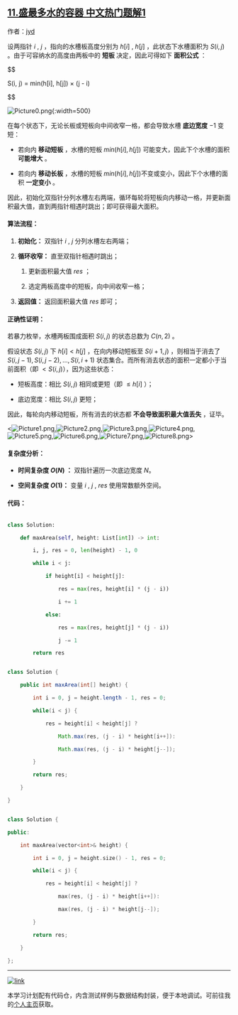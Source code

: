 ## [11.盛最多水的容器 中文热门题解1](https://leetcode.cn/problems/container-with-most-water/solutions/100000/container-with-most-water-shuang-zhi-zhen-fa-yi-do)

作者：[jyd](https://leetcode.cn/u/jyd)

设两指针 $i$ , $j$ ，指向的水槽板高度分别为 $h[i]$ , $h[j]$ ，此状态下水槽面积为 $S(i, j)$  。由于可容纳水的高度由两板中的 **短板** 决定，因此可得如下 **面积公式** ：

$$
S(i, j) = min(h[i], h[j]) × (j - i)
$$

![Picture0.png](https://pic.leetcode-cn.com/1628780627-VtSmcP-Picture0.png){:width=500}

在每个状态下，无论长板或短板向中间收窄一格，都会导致水槽 **底边宽度** $-1$​ 变短：

- 若向内 **移动短板** ，水槽的短板 $min(h[i], h[j])$ 可能变大，因此下个水槽的面积 **可能增大** 。
- 若向内 **移动长板** ，水槽的短板 $min(h[i], h[j])$​ 不变或变小，因此下个水槽的面积 **一定变小** 。

因此，初始化双指针分列水槽左右两端，循环每轮将短板向内移动一格，并更新面积最大值，直到两指针相遇时跳出；即可获得最大面积。

#### 算法流程：

1. **初始化：** 双指针 $i$ , $j$ 分列水槽左右两端；
2. **循环收窄：** 直至双指针相遇时跳出；
   1. 更新面积最大值 $res$ ；
   2. 选定两板高度中的短板，向中间收窄一格；
3. **返回值：** 返回面积最大值 $res$ 即可；

#### 正确性证明：

若暴力枚举，水槽两板围成面积 $S(i, j)$ 的状态总数为 $C(n, 2)$ 。

假设状态 $S(i, j)$ 下 $h[i] < h[j]$ ，在向内移动短板至 $S(i + 1, j)$ ，则相当于消去了 ${S(i, j - 1), S(i, j - 2), ... , S(i, i + 1)}$ 状态集合。而所有消去状态的面积一定都小于当前面积（即 $< S(i, j)$），因为这些状态：

- 短板高度：相比 $S(i, j)$ 相同或更短（即 $\leq h[i]$ ）；
- 底边宽度：相比 $S(i, j)$ 更短；

因此，每轮向内移动短板，所有消去的状态都 **不会导致面积最大值丢失**  ，证毕。

<![Picture1.png](https://pic.leetcode-cn.com/1628780225-zCGBee-Picture1.png),![Picture2.png](https://pic.leetcode-cn.com/1628780225-eWztoV-Picture2.png),![Picture3.png](https://pic.leetcode-cn.com/1628780225-dtPYHC-Picture3.png),![Picture4.png](https://pic.leetcode-cn.com/1628780225-wgDSRQ-Picture4.png),![Picture5.png](https://pic.leetcode-cn.com/1628780225-YejZak-Picture5.png),![Picture6.png](https://pic.leetcode-cn.com/1628780225-wCBsti-Picture6.png),![Picture7.png](https://pic.leetcode-cn.com/1628780225-BeEZOH-Picture7.png),![Picture8.png](https://pic.leetcode-cn.com/1628780225-OkAgOd-Picture8.png)>

#### 复杂度分析：

- **时间复杂度 $O(N)$​ ：** 双指针遍历一次底边宽度 $N$​​ 。
- **空间复杂度 $O(1)$​ ：** 变量 $i$ , $j$ , $res$ 使用常数额外空间。

#### 代码：

```Python []
class Solution:
    def maxArea(self, height: List[int]) -> int:
        i, j, res = 0, len(height) - 1, 0
        while i < j:
            if height[i] < height[j]:
                res = max(res, height[i] * (j - i))
                i += 1
            else:
                res = max(res, height[j] * (j - i))
                j -= 1
        return res
```

```Java []
class Solution {
    public int maxArea(int[] height) {
        int i = 0, j = height.length - 1, res = 0;
        while(i < j) {
            res = height[i] < height[j] ? 
                Math.max(res, (j - i) * height[i++]): 
                Math.max(res, (j - i) * height[j--]); 
        }
        return res;
    }
}
```

```C++ []
class Solution {
public:
    int maxArea(vector<int>& height) {
        int i = 0, j = height.size() - 1, res = 0;
        while(i < j) {
            res = height[i] < height[j] ? 
                max(res, (j - i) * height[i++]): 
                max(res, (j - i) * height[j--]); 
        }
        return res;
    }
};
```

---

[![link](https://pic.leetcode.cn/1692032516-LSqzdC-760_100_3.png)](https://leetcode.cn/studyplan/selected-coding-interview/)

本学习计划配有代码仓，内含测试样例与数据结构封装，便于本地调试。可前往我的[个人主页](https://leetcode.cn/u/jyd/)获取。